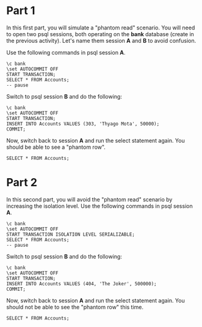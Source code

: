 # Part 1

In this first part, you will simulate a "phantom read" scenario. You will need to open two psql sessions, both operating on the **bank** database (create in the previous activity). Let's name them session **A** and **B** to avoid confusion. 

Use the following commands in psql session **A**. 

```
\c bank
\set AUTOCOMMIT OFF
START TRANSACTION;
SELECT * FROM Accounts;
-- pause 
```

Switch to psql session **B** and do the following: 

```
\c bank
\set AUTOCOMMIT OFF
START TRANSACTION;
INSERT INTO Accounts VALUES (303, 'Thyago Mota', 50000);
COMMIT;
```

Now, switch back to session **A** and run the select statement again. You should be able to see a "phantom row". 

```
SELECT * FROM Accounts;
```

# Part 2

In this second part, you will avoid the "phantom read" scenario by increasing the isolation level. Use the following commands in psql session **A**. 

```
\c bank
\set AUTOCOMMIT OFF
START TRANSACTION ISOLATION LEVEL SERIALIZABLE;
SELECT * FROM Accounts;
-- pause 
```

Switch to psql session **B** and do the following: 

```
\c bank
\set AUTOCOMMIT OFF
START TRANSACTION;
INSERT INTO Accounts VALUES (404, 'The Joker', 500000);
COMMIT;
```

Now, switch back to session **A** and run the select statement again. You should not be able to see the "phantom row" this time. 

```
SELECT * FROM Accounts;
```